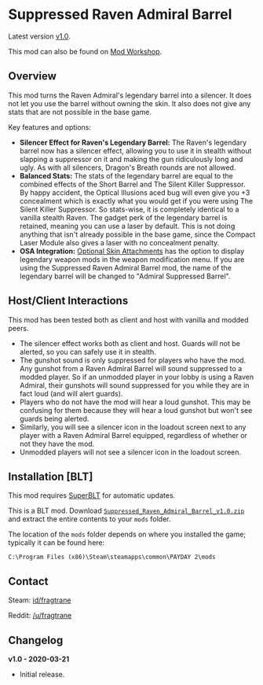 # Suppressed Raven Admiral Barrel

Latest version [v1.0](https://github.com/fragtrane/Payday-2-Mods/raw/master/Suppressed%20Raven%20Admiral%20Barrel/Suppressed_Raven_Admiral_Barrel_v1.0.zip).

This mod can also be found on [Mod Workshop](https://modworkshop.net/mod/26914).

## Overview

This mod turns the Raven Admiral's legendary barrel into a silencer. It does not let you use the barrel without owning the skin. It also does not give any stats that are not possible in the base game.

Key features and options:

- **Silencer Effect for Raven's Legendary Barrel:** The Raven's legendary barrel now has a silencer effect, allowing you to use it in stealth without slapping a suppressor on it and making the gun ridiculously long and ugly. As with all silencers, Dragon's Breath rounds are not allowed.
- **Balanced Stats:** The stats of the legendary barrel are equal to the combined effects of the Short Barrel and The Silent Killer Suppressor. By happy accident, the Optical Illusions aced bug will even give you +3 concealment which is exactly what you would get if you were using The Silent Killer Suppressor. So stats-wise, it is completely identical to a vanilla stealth Raven. The gadget perk of the legendary barrel is retained, meaning you can use a laser by default. This is not doing anything that isn't already possible in the base game, since the Compact Laser Module also gives a laser with no concealment penalty.
- **OSA Integration:** [Optional Skin Attachments](https://github.com/fragtrane/Payday-2-Mods/tree/master/Optional%20Skin%20Attachments) has the option to display legendary weapon mods in the weapon modification menu. If you are using the Suppressed Raven Admiral Barrel mod, the name of the legendary barrel will be changed to "Admiral Suppressed Barrel".

## Host/Client Interactions

This mod has been tested both as client and host with vanilla and modded peers.

- The silencer effect works both as client and host. Guards will not be alerted, so you can safely use it in stealth.
- The gunshot sound is only suppressed for players who have the mod. Any gunshot from a Raven Admiral Barrel will sound suppressed to a modded player. So if an unmodded player in your lobby is using a Raven Admiral, their gunshots will sound suppressed for you while they are in fact loud (and will alert guards).
- Players who do not have the mod will hear a loud gunshot. This may be confusing for them because they will hear a loud gunshot but won't see guards being alerted.
- Similarly, you will see a silencer icon in the loadout screen next to any player with a Raven Admiral Barrel equipped, regardless of whether or not they have the mod.
- Unmodded players will not see a silencer icon in the loadout screen.

## Installation [BLT]

This mod requires [SuperBLT](https://superblt.znix.xyz) for automatic updates.

This is a BLT mod. Download [`Suppressed_Raven_Admiral_Barrel_v1.0.zip`](https://github.com/fragtrane/Payday-2-Mods/raw/master/Suppressed%20Raven%20Admiral%20Barrel/Suppressed_Raven_Admiral_Barrel_v1.0.zip) and extract the entire contents to your `mods` folder.

The location of the `mods` folder depends on where you installed the game; typically it can be found here:

```
C:\Program Files (x86)\Steam\steamapps\common\PAYDAY 2\mods
```

## Contact

Steam: [id/fragtrane](https://steamcommunity.com/id/fragtrane)

Reddit: [/u/fragtrane](https://www.reddit.com/user/fragtrane)

## Changelog

**v1.0 - 2020-03-21**

- Initial release.
